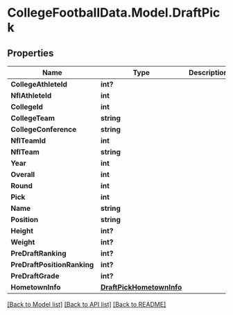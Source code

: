 # CollegeFootballData.Model.DraftPick

## Properties

Name | Type | Description | Notes
------------ | ------------- | ------------- | -------------
**CollegeAthleteId** | **int?** |  | 
**NflAthleteId** | **int** |  | 
**CollegeId** | **int** |  | 
**CollegeTeam** | **string** |  | 
**CollegeConference** | **string** |  | 
**NflTeamId** | **int** |  | 
**NflTeam** | **string** |  | 
**Year** | **int** |  | 
**Overall** | **int** |  | 
**Round** | **int** |  | 
**Pick** | **int** |  | 
**Name** | **string** |  | 
**Position** | **string** |  | 
**Height** | **int?** |  | 
**Weight** | **int?** |  | 
**PreDraftRanking** | **int?** |  | 
**PreDraftPositionRanking** | **int?** |  | 
**PreDraftGrade** | **int?** |  | 
**HometownInfo** | [**DraftPickHometownInfo**](DraftPickHometownInfo.md) |  | 

[[Back to Model list]](../README.md#documentation-for-models) [[Back to API list]](../README.md#documentation-for-api-endpoints) [[Back to README]](../README.md)

